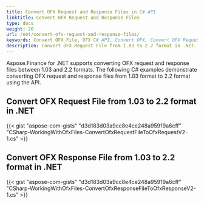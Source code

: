 ```yaml
---
title: Convert OFX Request and Response Files in C# API
linktitle: Convert OFX Request and Response Files
type: docs
weight: 20
url: /net/convert-ofx-request-and-response-files/
keywords: Convert OFX File, OFX C# API, Convert OFX, Convert OFX Request, Convert OFX Response, Convert OFX Request C#, C# Convert OFX Response
description: Convert OFX Request File from 1.03 to 2.2 format in .NET. Convert OFX Response File from 1.03 to 2.2 format in .NET.
---
```


Aspose.Finance for .NET supports converting OFX request and response files between 1.03 and 2.2 formats. The following C# examples demonstrate converting OFX request and response files from 1.03 format to 2.2 format using the API.
## **Convert OFX Request File from 1.03 to 2.2 format in .NET**
{{< gist "aspose-com-gists" "d3d183d03a9cc8e4ce248a95919a6cff" "CSharp-WorkingWithOfxFiles-ConvertOfxRequestFileToOfxRequestV2-1.cs" >}}
## **Convert OFX Response File from 1.03 to 2.2 format in .NET**
{{< gist "aspose-com-gists" "d3d183d03a9cc8e4ce248a95919a6cff" "CSharp-WorkingWithOfxFiles-ConvertOfxResponseFileToOfxResponseV2-1.cs" >}}
